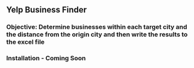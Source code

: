 ## Yelp Business Finder

### Objective: Determine businesses within each target city and the distance from the origin city and then write the results to the excel file

### Installation - Coming Soon